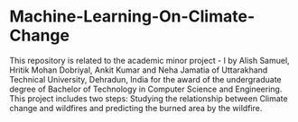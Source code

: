 # Machine-Learning-On-Climate-Change
This repository is related to the academic minor project - I by Alish Samuel, Hritik Mohan Dobriyal, Ankit Kumar and Neha Jamatia of Uttarakhand Technical University, Dehradun, India for the award of the undergraduate degree of Bachelor of Technology in Computer Science and Engineering. This project includes two steps: Studying the relationship between Climate change and wildfires and predicting the burned area by the wildfire. 
